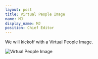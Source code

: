 ```yaml
---
layout: post
title: Virtual People Image
name: MJ
display_name: MJ
position: Chief Editor
---
```

We will kickoff with a Virtual People Image. 

![Virtual People Image](/images/uploads/virtual-people-img.jpg "Virtual People Image")